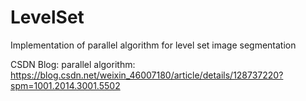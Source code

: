 # LevelSet
Implementation of parallel algorithm for level set image segmentation

CSDN Blog:
parallel algorithm: https://blog.csdn.net/weixin_46007180/article/details/128737220?spm=1001.2014.3001.5502
